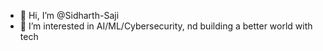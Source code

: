 - 👋 Hi, I’m @Sidharth-Saji
- 👀 I’m interested in AI/ML/Cybersecurity, nd building a better world with tech


<!---
Sidharth-Saji/Sidharth-Saji is a ✨ special ✨ repository because its `README.md` (this file) appears on your GitHub profile.
You can click the Preview link to take a look at your changes.
--->
